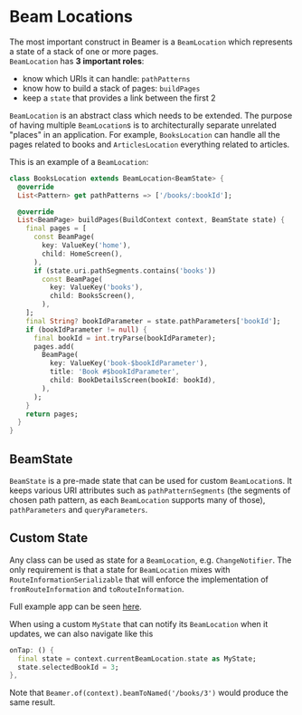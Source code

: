 # Beam Locations

The most important construct in Beamer is a `BeamLocation` which represents a state of a stack of one or more pages.  
`BeamLocation` has **3 important roles**:

- know which URIs it can handle: `pathPatterns`
- know how to build a stack of pages: `buildPages`
- keep a `state` that provides a link between the first 2

`BeamLocation` is an abstract class which needs to be extended. The purpose of having multiple `BeamLocation`s is to architecturally separate unrelated "places" in an application. For example, `BooksLocation` can handle all the pages related to books and `ArticlesLocation` everything related to articles.

This is an example of a `BeamLocation`:

```dart
class BooksLocation extends BeamLocation<BeamState> {
  @override
  List<Pattern> get pathPatterns => ['/books/:bookId'];

  @override
  List<BeamPage> buildPages(BuildContext context, BeamState state) {
    final pages = [
      const BeamPage(
        key: ValueKey('home'),
        child: HomeScreen(),
      ),
      if (state.uri.pathSegments.contains('books'))
        const BeamPage(
          key: ValueKey('books'),
          child: BooksScreen(),
        ),
    ];
    final String? bookIdParameter = state.pathParameters['bookId'];
    if (bookIdParameter != null) {
      final bookId = int.tryParse(bookIdParameter);
      pages.add(
        BeamPage(
          key: ValueKey('book-$bookIdParameter'),
          title: 'Book #$bookIdParameter',
          child: BookDetailsScreen(bookId: bookId),
        ),
      );
    }
    return pages;
  }
}
```

## BeamState

`BeamState` is a pre-made state that can be used for custom `BeamLocation`s. It keeps various URI attributes such as `pathPatternSegments` (the segments of chosen path pattern, as each `BeamLocation` supports many of those), `pathParameters` and `queryParameters`.

## Custom State

Any class can be used as state for a `BeamLocation`, e.g. `ChangeNotifier`. The only requirement is that a state for `BeamLocation` mixes with `RouteInformationSerializable` that will enforce the implementation of `fromRouteInformation` and `toRouteInformation`.

Full example app can be seen [here](https://github.com/slovnicki/beamer/tree/master/examples/change_notifier_custom_state).

When using a custom `MyState` that can notify its `BeamLocation` when it updates, we can also navigate like this

```dart
onTap: () {
  final state = context.currentBeamLocation.state as MyState;
  state.selectedBookId = 3;
},
```

Note that `Beamer.of(context).beamToNamed('/books/3')` would produce the same result.
